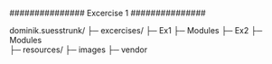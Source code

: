 ###############
    Excercise 1
###############

dominik.suesstrunk/
├─ excercises/
   ├─ Ex1
        ├─ Modules
   ├─ Ex2
        ├─ Modules     
├─ resources/
   ├─ images
   ├─ vendor

